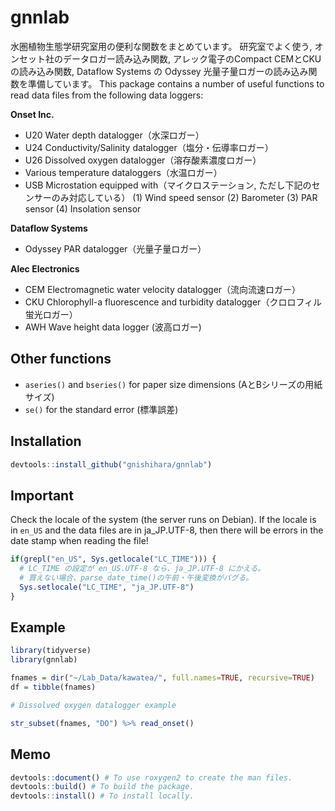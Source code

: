# gnnlab

<!-- badges: start -->
<!-- badges: end -->


水圏植物生態学研究室用の便利な関数をまとめています。
研究室でよく使う, オンセット社のデータロガー読み込み関数, アレック電子のCompact CEMとCKUの読み込み関数, 
Dataflow Systems の Odyssey 光量子量ロガーの読み込み関数を準備しています。
This package contains a number of useful functions to read data files from the following 
data loggers:

**Onset Inc.**

* U20 Water depth datalogger（水深ロガー）
* U24 Conductivity/Salinity datalogger（塩分・伝導率ロガー）
* U26 Dissolved oxygen datalogger（溶存酸素濃度ロガー）
* Various temperature dataloggers（水温ロガー）
* USB Microstation equipped with（マイクロステーション, ただし下記のセンサーのみ対応している） 
    (1) Wind speed sensor
    (2) Barometer
    (3) PAR sensor
    (4) Insolation sensor

**Dataflow Systems**

* Odyssey PAR datalogger（光量子量ロガー）

**Alec Electronics**

* CEM Electromagnetic water velocity datalogger（流向流速ロガー）
* CKU Chlorophyll-a fluorescence and turbidity datalogger（クロロフィル蛍光ロガー）
* AWH Wave height data logger (波高ロガー)

## Other functions

* `aseries()` and `bseries()` for paper size dimensions (AとBシリーズの用紙サイズ)
* `se()` for the standard error (標準誤差)

## Installation

``` r
devtools::install_github("gnishihara/gnnlab")
```

## Important

Check the locale of the system (the server runs on Debian). 
If the locale is in `en_US` and the data files are in ja_JP.UTF-8,
then there will be errors in the date stamp when reading the file!

``` r
if(grepl("en_US", Sys.getlocale("LC_TIME"))) { 
  # LC_TIME の設定が en_US.UTF-8 なら、ja_JP.UTF-8 にかえる。
  # 買えない場合、parse_date_time()の午前・午後変換がバグる。
  Sys.setlocale("LC_TIME", "ja_JP.UTF-8")
}
```

## Example

``` r
library(tidyverse)
library(gnnlab)

fnames = dir("~/Lab_Data/kawatea/", full.names=TRUE, recursive=TRUE)
df = tibble(fnames)

# Dissolved oxygen datalogger example

str_subset(fnames, "DO") %>% read_onset()
```

## Memo

``` r
devtools::document() # To use roxygen2 to create the man files.
devtools::build() # To build the package.
devtools::install() # To install locally.
```
